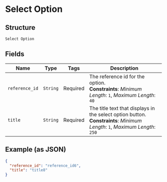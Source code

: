 
# Select Option

## Structure

`Select Option`

## Fields

| Name | Type | Tags | Description |
|  --- | --- | --- | --- |
| `reference_id` | `String` | Required | The reference id for the option.<br>**Constraints**: *Minimum Length*: `1`, *Maximum Length*: `40` |
| `title` | `String` | Required | The title text that displays in the select option button.<br>**Constraints**: *Minimum Length*: `1`, *Maximum Length*: `250` |

## Example (as JSON)

```json
{
  "reference_id": "reference_id6",
  "title": "title8"
}
```

